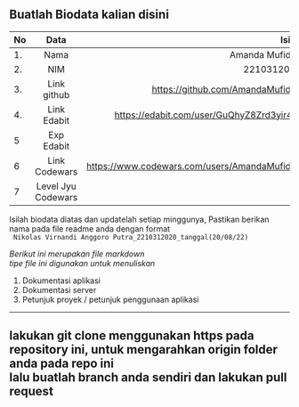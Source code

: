 **Buatlah Biodata kalian disini** <br />
----------------------------------------
|No | Data  | Isian|
|---|:-------:|------:|
|1. |Nama     | Amanda Mufidah |
|2.| NIM        | 2210312051 |
|3. |Link github | https://github.com/AmandaMufidah |
|4.| Link Edabit | https://edabit.com/user/GuQhyZ8Zrd3yir47t |
|5|Exp Edabit   | 75 |
|6| Link Codewars| https://www.codewars.com/users/AmandaMufidah |
|7| Level Jyu Codewars|6|

Isilah biodata diatas dan updatelah setiap minggunya,
Pastikan berikan nama pada file readme anda dengan format <br/>
`
Nikolas Virnandi Anggoro Putra_2210312020_tanggal(20/08/22)` 

*Berikut ini merupakan file markdown <br/> tipe file ini digunakan untuk menuliskan*
1. Dokumentasi aplikasi
2. Dokumentasi server
3. Petunjuk proyek / petunjuk penggunaan aplikasi
----
**lakukan git clone menggunakan https pada repository ini, untuk mengarahkan origin folder anda pada repo ini<br/> lalu buatlah branch anda sendiri dan lakukan pull request**
----
